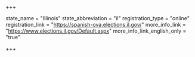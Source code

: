 +++

state_name = "Illinois"
state_abbreviation = "il"
registration_type = "online"
registration_link = "https://spanish-ova.elections.il.gov/"
more_info_link = "https://www.elections.il.gov/Default.aspx"
more_info_link_english_only = "true"

+++